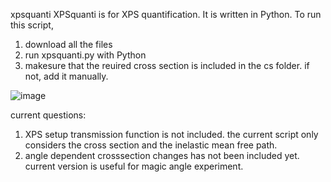 xpsquanti
XPSquanti is for XPS quantification. It is written in Python. 
To run this script,
1. download all the files
2. run xpsquanti.py with Python
3. makesure that the reuired cross section is included in the cs folder. if not, add it manually.

![image](https://user-images.githubusercontent.com/42301914/181014492-e485c7da-0bd1-4026-b2b9-e4601978ad31.png)


current questions:
1. XPS setup transmission function is not included. the current script only considers the cross section and the inelastic mean free path.
2. angle dependent crosssection changes has not been included yet. current version is useful for magic angle experiment. 
